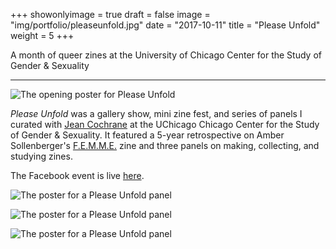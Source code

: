 +++
showonlyimage = true
draft = false
image = "img/portfolio/pleaseunfold.jpg"
date = "2017-10-11"
title = "Please Unfold"
weight = 5
+++

A month of queer zines at the University of Chicago Center for the Study of Gender & Sexuality

<!--more-->

***

![The opening poster for Please Unfold](/img/portfolio/pleaseunfold.jpg)

*Please Unfold* was a gallery show, mini zine fest, and series of panels I curated with [Jean Cochrane](http://jeancochrane.com/) at the UChicago Chicago Center for the Study of Gender & Sexuality. It featured a 5-year retrospective on Amber Sollenberger's [F.E.M.M.E.](https://thefemmezine.weebly.com/) zine and three panels on making, collecting, and studying zines.

The Facebook event is live [here](http://buildcoffee.org).

![The poster for a Please Unfold panel](/img/portfolio/pleaseunfold2.jpg)

![The poster for a Please Unfold panel](/img/portfolio/pleaseunfold3.jpg)

![The poster for a Please Unfold panel](/img/portfolio/pleaseunfold4.jpg)